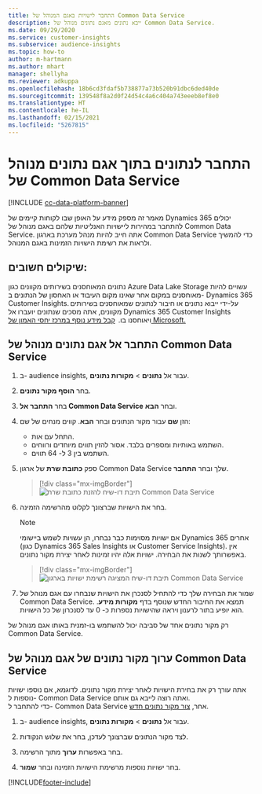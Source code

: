 ```yaml
---
title: התחבר לישויות באגם המנוהל של Common Data Service
description: ייבא נתונים מאגם נתונים מנוהל של Common Data Service.
ms.date: 09/29/2020
ms.service: customer-insights
ms.subservice: audience-insights
ms.topic: how-to
author: m-hartmann
ms.author: mhart
manager: shellyha
ms.reviewer: adkuppa
ms.openlocfilehash: 18b6cd3fdaf5b738877a73b520b91dbc6ded40de
ms.sourcegitcommit: 139548f8a2d0f24d54c4a6c404a743eeeb8ef8e0
ms.translationtype: HT
ms.contentlocale: he-IL
ms.lasthandoff: 02/15/2021
ms.locfileid: "5267815"
---
```

# <a name="connect-to-data-in-a-common-data-service-managed-data-lake"></a>התחבר לנתונים בתוך אגם נתונים מנוהל של Common Data Service

[!INCLUDE [cc-data-platform-banner](../includes/cc-data-platform-banner.md)]

מאמר זה מספק מידע על האופן שבו לקוחות קיימים של Dynamics 365 יכולים להתחבר במהירות ליישויות האנליטיות שלהם באגם מנוהל של Common Data Service. אתה חייב להיות מנהל מערכת בארגון Common Data Service כדי להמשיך ולראות את רשימת הישויות הזמינות באגם המנוהל.

## <a name="important-considerations"></a>שיקולים חשובים:

נתונים המאוחסנים בשירותים מקוונים כגון Azure Data Lake Storage עשויים להיות מאוחסנים במקום אחר שאינו מקום העיבוד או האחסון של הנתונים ב- Dynamics 365 Customer Insights. על-ידי ייבוא נתונים או חיבור לנתונים שמאוחסנים בשירותים מקוונים, אתה מסכים שנתונים יועברו אל Dynamics 365 Customer Insights ויאוחסנו בו.  [קבל מידע נוסף במרכז יחסי האמון של Microsoft.](https://www.microsoft.com/trust-center)

## <a name="connect-to-a-common-data-service-managed-lake"></a>התחבר אל אגם נתונים מנוהל של Common Data Service

1. ב- audience insights, עבור אל **נתונים** > **מקורות נתונים**.

2. בחר **הוסף מקור נתונים**.

3. בחר **התחבר אל Common Data Service** ובחר **הבא**.

4. הזן **שם** עבור מקור הנתונים ובחר **הבא**. קווים מנחים של שם: 
   - התחל עם אות.
   - השתמש באותיות ומספרים בלבד. אסור להזין תווים מיוחדים ורווחים.
   - השתמש בין 3 ל- 64 תווים.

5. ספק **כתובת שרת** של ארגון Common Data Service שלך ובחר **התחבר**.

   > [!div class="mx-imgBorder"]
   > ![תיבת דו-שיח להזנת כתובת שרת Common Data Service](media/enter-CDS-org-details.png)

6. בחר את הישויות שברצונך לקלוט מהרשימה הזמינה.    

   > [!NOTE]
   > אם ישויות מסוימות כבר נבחרו, הן עשויות לשמש ביישומי Dynamics 365 אחרים (כגון Dynamics 365 Sales Insights או Customer Service Insights). אין באפשרותך לשנות את הבחירה. ישויות אלה יהיו זמינות לאחר יצירת מקור נתונים.

   > [!div class="mx-imgBorder"]
   > ![תיבת דו-שיח המציגה רשימת ישויות בארגון Common Data Service](media/select-analytical-entities.png)

7. שמור את הבחירה שלך כדי להתחיל לסנכרן את הישויות שנבחרו עם אגם מנוהל של Common Data Service. תמצא את החיבור החדש שנוסף בדף **מקורות מידע**. הוא יופיע בתור לרענון ויראה שהישויות נספרות כ- 0 עד לסנכרון של כל הישויות.

רק מקור נתונים אחד של סביבה יכול להשתמש בו-זמנית באותו אגם מנוהל של Common Data Service.

## <a name="edit-a-common-data-service-managed-lake-data-source"></a>ערוך מקור נתונים של אגם מנוהל של Common Data Service

אתה עורך רק את בחירת הישויות לאחר יצירת מקור נתונים. לדוגמא, אם נוספו ישויות נוספות ל- Common Data Service ואתה רוצה לייבא גם אותם.    
כדי להתחבר ל- Common Data Service אחר, [צור מקור נתונים חדש](#connect-to-a-common-data-service-managed-lake).

1. ב- audience insights, עבור אל **נתונים** > **מקורות נתונים**.

2. לצד מקור הנתונים שברצונך לעדכן, בחר את שלוש הנקודות.

3. בחר באפשרות **ערוך** מתוך הרשימה.

4. בחר ישויות נוספות מרשימת הישויות הזמינה ובחר **שמור**.


[!INCLUDE[footer-include](../includes/footer-banner.md)]